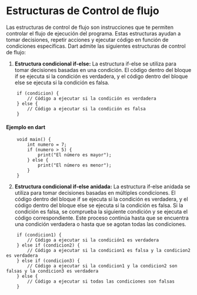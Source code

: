 # Estructuras de Control de flujo
Las estructuras de control de flujo son instrucciones que te permiten controlar el flujo de ejecución del programa. Estas estructuras ayudan a tomar decisiones, repetir acciones y ejecutar código en función de condiciones específicas. Dart admite las siguientes estructuras de control de flujo:

1. **Estructura condicional if-else:** La estructura if-else se utiliza para tomar decisiones basadas en una condición. El código dentro del bloque if se ejecuta si la condición es verdadera, y el código dentro del bloque else se ejecuta si la condición es falsa.
```
    if (condicion) {
        // Código a ejecutar si la condición es verdadera
    } else {
        // Código a ejecutar si la condición es falsa
    }  
```
#### Ejemplo en dart

```
    void main() {
        int numero = 7;
        if (numero > 5) {
            print("El número es mayor");
        } else {
            print("El número es menor");
        }
    }
```
2. **Estructura condicional if-else anidada:** La estructura if-else anidada se utiliza para tomar decisiones basadas en múltiples condiciones. El código dentro del bloque if se ejecuta si la condición es verdadera, y el código dentro del bloque else se ejecuta si la condición es falsa. Si la condición es falsa, se comprueba la siguiente condición y se ejecuta el código correspondiente. Este proceso continúa hasta que se encuentra una condición verdadera o hasta que se agotan todas las condiciones.
```
    if (condicion1) {
        // Código a ejecutar si la condición1 es verdadera
    } else if (condicion2) {
        // Código a ejecutar si la condicion1 es falsa y la condicion2 es verdadera
    } else if (condicion3) {
        // Código a ejecutar si la condicion1 y la condicion2 son falsas y la condicion3 es verdadera
    } else {
        // Código a ejecutar si todas las condiciones son falsas
    }
```
